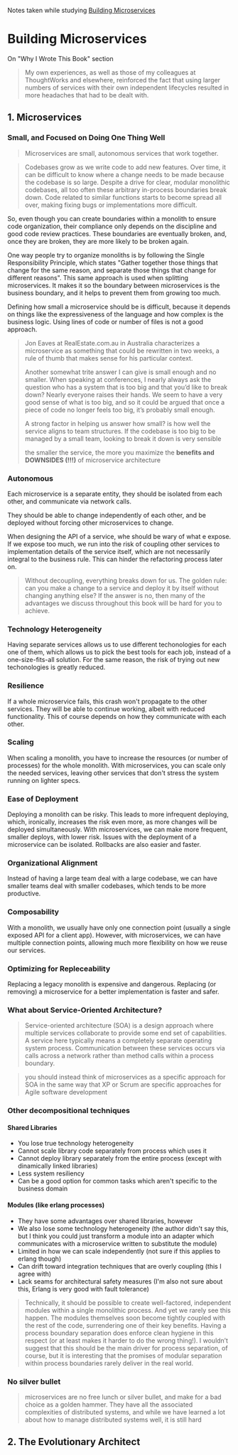 Notes taken while studying [Building Microservices](https://www.amazon.com.br/Building-Microservices-English-Sam-Newman-ebook/dp/B09B5L4NVT)

# Building Microservices

On "Why I Wrote This Book" section
> My own experiences, as
> well as those of my colleagues at ThoughtWorks and elsewhere, reinforced the fact that
> using larger numbers of services with their own independent lifecycles resulted in more
> headaches that had to be dealt with.

## 1. Microservices

### Small, and Focused on Doing One Thing Well

> Microservices are small, autonomous services that work together.

> Codebases grow as we write code to add new features. Over time, it can be difficult to
> know where a change needs to be made because the codebase is so large. Despite a drive
> for clear, modular monolithic codebases, all too often these arbitrary in-process
> boundaries break down. Code related to similar functions starts to become spread all over,
> making fixing bugs or implementations more difficult.

So, even though you can create boundaries within a monolith to ensure code organization,
their compliance only depends on the discipline and good code review practices. These
boundaries are eventually broken, and, once they are broken, they are more likely
to be broken again.

One way people try to organize monoliths is by following the Single Responsibility Principle, which states
"Gather together those things that change for the same reason, and separate those things that change for 
different reasons". This same approach is used when splitting microservices. It makes it so the boundary
between microservices is the business boundary, and it helps to prevent them from growing too much.

Defining how small a microservice should be is difficult, because it depends on things like
the expressiveness of the language and how complex is the business logic. Using lines of code
or number of files is not a good approach.

> Jon Eaves at
> RealEstate.com.au in Australia characterizes a microservice as something that could be
> rewritten in two weeks, a rule of thumb that makes sense for his particular context.
> 
> Another somewhat trite answer I can give is small enough and no smaller. When speaking
> at conferences, I nearly always ask the question who has a system that is too big and that
> you’d like to break down? Nearly everyone raises their hands. We seem to have a very
> good sense of what is too big, and so it could be argued that once a piece of code no
> longer feels too big, it’s probably small enough.
> 
> A strong factor in helping us answer how small? is how well the service aligns to team
> structures. If the codebase is too big to be managed by a small team, looking to break it
> down is very sensible
> 
> the smaller the
> service, the more you maximize the **benefits and DOWNSIDES (!!!)** of microservice architecture

### Autonomous

Each microservice is a separate entity, they should be isolated from each other, and communicate
via network calls.

They should be able to change independently of each other, and be deployed without forcing
other microservices to change.

When designing the API of a service, whe should be wary of what e expose. If we expose too much,
we run into the risk of coupling other services to implementation details of the service itself, 
which are not necessarily integral to the business rule. This can hinder the refactoring process later on.

> Without decoupling, everything breaks down for us. The golden rule: can you make a
> change to a service and deploy it by itself without changing anything else? If the answer is
> no, then many of the advantages we discuss throughout this book will be hard for you to
> achieve.

### Technology Heterogeneity

Having separate services allows us to use different techonologies for each one of them,
which allows us to pick the best tools for each job, instead of a one-size-fits-all solution.
For the same reason, the risk of trying out new techonologies is greatly reduced.

### Resilience

If a whole microservice fails, this crash won't propagate to the other services. They will be
able to continue working, albeit with reduced functionality. This of course depends on how
they communicate with each other.

### Scaling

When scaling a monolith, you have to increase the resources (or number of processes) for the whole monolith.
With microservices, you can scale only the needed services, leaving other services 
that don't stress the system running on lighter specs.

### Ease of Deployment

Deploying a monolith can be risky. This leads to more infrequent deploying, which, ironically, increases the
risk even more, as more changes will be deployed simultaneously. With microservices, we can make more frequent,
smaller deploys, with lower risk. Issues with the deployment of a microservice can be isolated. 
Rollbacks are also easier and faster.

### Organizational Alignment

Instead of having a large team deal with a large codebase, we can have smaller teams deal with smaller
codebases, which tends to be more productive.

### Composability

With a monolith, we usually have only one connection point (usually a single exposed API for a client app).
However, with microservices, we can have multiple connection points, allowing much more flexibility
on how we reuse our services.

### Optimizing for Repleceability

Replacing a legacy monolith is expensive and dangerous. Replacing (or removing) a microservice for a better implementation
is faster and safer.

### What about Service-Oriented Architecture?

> Service-oriented architecture (SOA) is a design approach where multiple services
> collaborate to provide some end set of capabilities. A service here typically means a
> completely separate operating system process. Communication between these services
> occurs via calls across a network rather than method calls within a process boundary.

> you should instead think of
> microservices as a specific approach for SOA in the same way that XP or Scrum are
> specific approaches for Agile software development

### Other decompositional techniques

#### Shared Libraries

- You lose true technology heterogeneity
- Cannot scale library code separately from process which uses it 
- Cannot deploy library separately from the entire process (except with dinamically linked libraries)
- Less system resiliency
- Can be a good option for common tasks which aren't specific to the business domain

#### Modules (like erlang processes)

- They have some advantages over shared libraries, however
- We also lose some technology heterogeneity (the author didn't say this, but I think you could just transform a module into
  an adapter which communicates with a microservice written to substitute the module)
- Limited in how we can scale independently (not sure if this applies to erlang though)
- Can drift toward integration techniques that are overly coupling (this I agree with)
- Lack seams for architectural safety measures (I'm also not sure about this, Erlang is very good with fault tolerance)

> Technically, it should be possible to create
> well-factored, independent modules within a single monolithic process. And yet we rarely
> see this happen. The modules themselves soon become tightly coupled with the rest of the
> code, surrendering one of their key benefits. Having a process boundary separation does
> enforce clean hygiene in this respect (or at least makes it harder to do the wrong thing!). I
> wouldn’t suggest that this should be the main driver for process separation, of course, but
> it is interesting that the promises of modular separation within process boundaries rarely
> deliver in the real world.

### No silver bullet

> microservices are no free lunch or silver bullet, and
> make for a bad choice as a golden hammer. They have all the associated complexities of
> distributed systems, and while we have learned a lot about how to manage distributed
> systems well, it is still hard

## 2. The Evolutionary Architect


